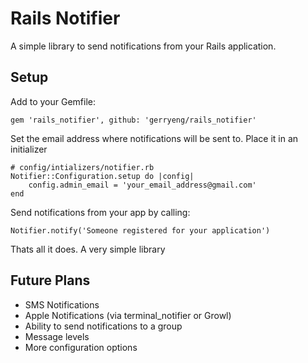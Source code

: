 Rails Notifier
==============

A simple library to send notifications from your Rails application. 

## Setup

Add to your Gemfile:

	gem 'rails_notifier', github: 'gerryeng/rails_notifier'


Set the email address where notifications will be sent to. Place it in an initializer

	# config/intializers/notifier.rb
	Notifier::Configuration.setup do |config|
		config.admin_email = 'your_email_address@gmail.com'
	end


Send notifications from your app by calling:

	Notifier.notify('Someone registered for your application')


Thats all it does. A very simple library

## Future Plans

* SMS Notifications
* Apple Notifications (via terminal_notifier or Growl)
* Ability to send notifications to a group
* Message levels
* More configuration options